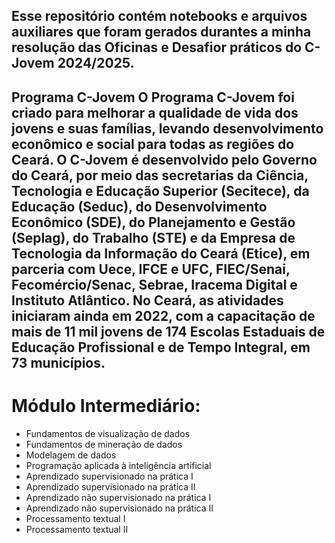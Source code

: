 Esse repositório contém notebooks e arquivos auxiliares que foram gerados durantes a minha resolução das Oficinas e Desafior práticos do C-Jovem 2024/2025.
---
Programa C-Jovem
O Programa C-Jovem foi criado para melhorar a qualidade de vida dos jovens e suas famílias, levando desenvolvimento econômico e social para todas as regiões do Ceará.
O C-Jovem é desenvolvido pelo Governo do Ceará, por meio das secretarias da Ciência, Tecnologia e Educação Superior (Secitece), da Educação (Seduc), do Desenvolvimento Econômico (SDE), do Planejamento e Gestão (Seplag), do Trabalho (STE) e da Empresa de Tecnologia da Informação do Ceará (Etice), em parceria com Uece, IFCE e UFC, FIEC/Senai, Fecomércio/Senac, Sebrae, Iracema Digital e Instituto Atlântico.
No Ceará, as atividades iniciaram ainda em 2022, com a capacitação de mais de 11 mil jovens de 174 Escolas Estaduais de Educação Profissional e de Tempo Integral, em 73 municípios.
---

# Módulo Intermediário:

- Fundamentos de visualização de dados
- Fundamentos de mineração de dados
- Modelagem de dados
- Programação aplicada à inteligência artificial
- Aprendizado supervisionado na prática I
- Aprendizado supervisionado na prática II
- Aprendizado não supervisionado na prática I
- Aprendizado não supervisionado na prática II
- Processamento textual I
- Processamento textual II
 
